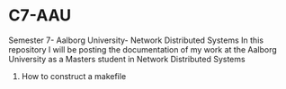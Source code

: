 # C7-AAU
Semester 7- Aalborg University- Network Distributed Systems
In this repository I will be posting the documentation of my work at the Aalborg University as a Masters student in Network Distributed Systems 
1. How to construct a makefile
